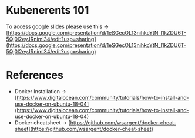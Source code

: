 # Kubenerents 101 

To access google slides please use this -> [https://docs.google.com/presentation/d/1eSGecOL13nihkcYtN_l1kZDU6T-5Qj0l2eyJRniml34/edit?usp=sharing](https://docs.google.com/presentation/d/1eSGecOL13nihkcYtN_l1kZDU6T-5Qj0l2eyJRniml34/edit?usp=sharing)

# References

- Docker Installation -> [https://www.digitalocean.com/community/tutorials/how-to-install-and-use-docker-on-ubuntu-18-04](https://www.digitalocean.com/community/tutorials/how-to-install-and-use-docker-on-ubuntu-18-04)
- Docker cheatsheet -> [https://github.com/wsargent/docker-cheat-sheet](https://github.com/wsargent/docker-cheat-sheet)
